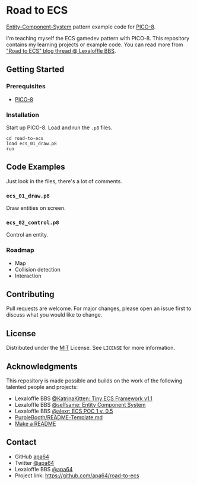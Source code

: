 # Road to ECS

[Entity-Component-System](https://en.wikipedia.org/wiki/Entity_component_system) pattern example code for [PICO-8](https://www.lexaloffle.com/pico-8.php).

I'm teaching myself the ECS gamedev pattern with PICO-8. This repository contains my learning projects or example code. You can read more from ["Road to ECS" blog thread @ Lexaloffle BBS](https://www.lexaloffle.com/bbs/?tid=39315).

## Getting Started

### Prerequisites

- [PICO-8](https://www.lexaloffle.com/pico-8.php)

### Installation

Start up PICO-8. Load and run the `.p8` files.

```pico-8
cd road-to-ecs
load ecs_01_draw.p8
run
```

## Code Examples

Just look in the files, there's a lot of comments.

### `ecs_01_draw.p8`

Draw entities on screen.

### `ecs_02_control.p8`

Control an entity.

### Roadmap

- Map
- Collision detection
- Interaction

## Contributing

Pull requests are welcome. For major changes, please open an issue first to discuss what you would like to change.

## License

Distributed under the [MIT](https://choosealicense.com/licenses/mit/) License. See `LICENSE` for more information.

## Acknowledgments

This repository is made possible and builds on the work of the following talented people and projects:

- Lexaloffle BBS [@KatrinaKitten: Tiny ECS Framework v1.1](https://www.lexaloffle.com/bbs/?tid=39021)
- Lexaloffle BBS [@selfsame: Entity Component System](https://www.lexaloffle.com/bbs/?tid=30039)
- Lexaloffle BBS [@alexr: ECS POC 1 v. 0.5](https://www.lexaloffle.com/bbs/?pid=68554#p)
- [PurpleBooth/README-Template.md](https://gist.github.com/PurpleBooth/109311bb0361f32d87a2)
- [Make a README](https://www.makeareadme.com/)

## Contact

- GitHub [apa64](https://github.com/apa64)
- Twitter [@apa64](https://twitter.com/apa64)
- Lexaloffle BBS [@apa64](https://www.lexaloffle.com/bbs/?uid=45600)
- Project link: https://github.com/apa64/road-to-ecs